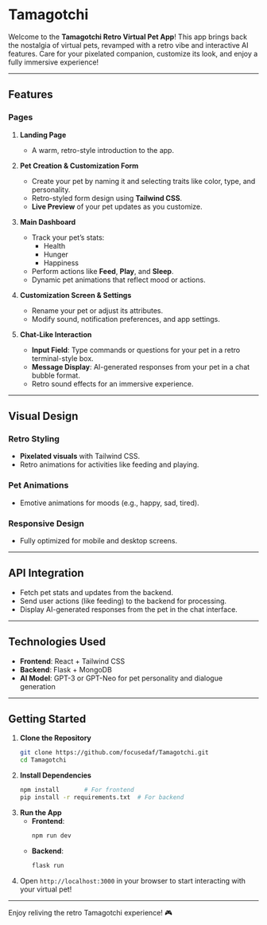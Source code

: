 # Tamagotchi

Welcome to the **Tamagotchi Retro Virtual Pet App**! This app brings back the nostalgia of virtual pets, revamped with a retro vibe and interactive AI features. Care for your pixelated companion, customize its look, and enjoy a fully immersive experience!  

---

## **Features**
### Pages  
1. **Landing Page**  
   - A warm, retro-style introduction to the app.  

2. **Pet Creation & Customization Form**  
   - Create your pet by naming it and selecting traits like color, type, and personality.  
   - Retro-styled form design using **Tailwind CSS**.  
   - **Live Preview** of your pet updates as you customize.  

3. **Main Dashboard**  
   - Track your pet’s stats:  
     - Health  
     - Hunger  
     - Happiness  
   - Perform actions like **Feed**, **Play**, and **Sleep**.  
   - Dynamic pet animations that reflect mood or actions.  

4. **Customization Screen & Settings**  
   - Rename your pet or adjust its attributes.  
   - Modify sound, notification preferences, and app settings.  

5. **Chat-Like Interaction**  
   - **Input Field**: Type commands or questions for your pet in a retro terminal-style box.  
   - **Message Display**: AI-generated responses from your pet in a chat bubble format.  
   - Retro sound effects for an immersive experience.  

---

## **Visual Design**
### Retro Styling  
- **Pixelated visuals** with Tailwind CSS.  
- Retro animations for activities like feeding and playing.  

### Pet Animations  
- Emotive animations for moods (e.g., happy, sad, tired).  

### Responsive Design  
- Fully optimized for mobile and desktop screens.  

---

## **API Integration**
- Fetch pet stats and updates from the backend.  
- Send user actions (like feeding) to the backend for processing.  
- Display AI-generated responses from the pet in the chat interface.  

---

## **Technologies Used**
- **Frontend**: React + Tailwind CSS  
- **Backend**: Flask + MongoDB   
- **AI Model**: GPT-3 or GPT-Neo for pet personality and dialogue generation  
---

## **Getting Started**
1. **Clone the Repository**  
   ```bash
   git clone https://github.com/focusedaf/Tamagotchi.git
   cd Tamagotchi
   ```
2. **Install Dependencies**  
   ```bash
   npm install       # For frontend  
   pip install -r requirements.txt  # For backend  
   ```
3. **Run the App**  
   - **Frontend**:  
     ```bash
     npm run dev
     ```  
   - **Backend**:  
     ```bash
     flask run
     ```  
4. Open `http://localhost:3000` in your browser to start interacting with your virtual pet!  

---

Enjoy reliving the retro Tamagotchi experience! 🎮